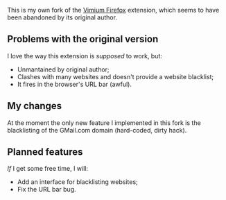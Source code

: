 This is my own fork of the [Vimium Firefox](http://code.google.com/p/vimium-firefox/) extension, which seems to have been abandoned by
its original author.

Problems with the original version
----------------------------------
I love the way this extension is *supposed* to work, but:
* Unmantained by original author;
* Clashes with many websites and doesn't provide a website blacklist;
* It fires in the browser's URL bar (awful). 

My changes
----------
At the moment the only new feature I implemented in this fork is the blacklisting of the GMail.com domain (hard-coded, dirty hack).

Planned features
---------------
*If* I get some free time, I will:
* Add an interface for blacklisting websites;
* Fix the URL bar bug.
